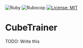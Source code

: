 ![Ruby](https://github.com/Lykos/cube_trainer/workflows/Ruby/badge.svg)
![Rubocop](https://github.com/Lykos/cube_trainer/workflows/Rubocop/badge.svg)
[![License: MIT](https://img.shields.io/badge/License-MIT-yellow.svg)](https://opensource.org/licenses/MIT)

# CubeTrainer
TODO: Write this